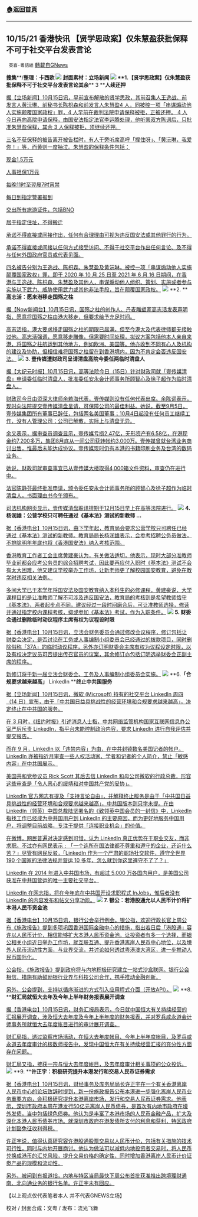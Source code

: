 ###  [:house:返回首頁](https://github.com/ourhimalayas/txt)
---


## 10/15/21 香港快讯 【贤学思政案】仅朱慧盈获批保释 不可于社交平台发表言论
` 英喜-粵語組` [轉載自GNews](https://gnews.org/zh-hans/1596290/)

**搜集****/****整理：卡西欧**
![](https://assets.gnews.org/wp-content/uploads/2021/10/1015fenmian.jpg)
封面素材：立场新闻
![](https://assets.gnews.org/wp-content/uploads/2021/10/Screen-Shot-2021-10-15-at-10.23.49-AM.png)
**1.****【贤学思政案】仅朱慧盈获批保释****不可于社交平台发表言论****其余**** 3 ****人续还押**

[据【立场新闻】10月15日讯，早前宣布解散的贤学思政，其前召集人王逸战、前发言人黄沅琳、前秘书长陈枳森和前发言人朱慧盈4 人，同被控一项「串谋煽动他人实施颠覆国家政权」罪，4 人早前在裁判法院申请保释被拒，正被还押。 4 人今日再向高院申请保释，由国安法指定法官李运腾处理，他听罢双方陈词后，只批准朱慧盈保释，其余 3 人保释被拒，须继续还押。](https://www.thestandnews.com/court/賢學思政案-4-人高院申保釋-僅朱慧盈獲批-其餘-3-人續還押)

[三名不获保释的被告离开被告栏时，有人于旁听席高呼「撑住呀」、「黄沅琳，我爱你！」等，而黄则一度抽泣。朱慧盈的保释条件包括：](https://www.thestandnews.com/court/賢學思政案-4-人高院申保釋-僅朱慧盈獲批-其餘-3-人續還押)

[现金1.5万元](https://www.thestandnews.com/court/賢學思政案-4-人高院申保釋-僅朱慧盈獲批-其餘-3-人續還押)

[人事担保1万元](https://www.thestandnews.com/court/賢學思政案-4-人高院申保釋-僅朱慧盈獲批-其餘-3-人續還押)

[每晚11时至翌晨7时宵禁](https://www.thestandnews.com/court/賢學思政案-4-人高院申保釋-僅朱慧盈獲批-其餘-3-人續還押)

[每日到指定警署报到](https://www.thestandnews.com/court/賢學思政案-4-人高院申保釋-僅朱慧盈獲批-其餘-3-人續還押)

[交出所有旅游证件，包括BNO](https://www.thestandnews.com/court/賢學思政案-4-人高院申保釋-僅朱慧盈獲批-其餘-3-人續還押)

[居于指定住址，不得搬迁](https://www.thestandnews.com/court/賢學思政案-4-人高院申保釋-僅朱慧盈獲批-其餘-3-人續還押)

[承诺不得直接或间接作出，任何有合理理由可视为违反国安法或其他罪行的行为。](https://www.thestandnews.com/court/賢學思政案-4-人高院申保釋-僅朱慧盈獲批-其餘-3-人續還押)

[承诺不得直接或间接以任何方式接受访问、不得于社交平台作出任何言论、及不得与任何外国政府官员或代表见面。](https://www.thestandnews.com/court/賢學思政案-4-人高院申保釋-僅朱慧盈獲批-其餘-3-人續還押)

[四名被告分别为王逸战、陈枳森、朱慧盈及黄沅琳，被控一项「串谋煽动他人实施颠覆国家政权」罪，即于 2020 年 10 月 25 日至 2021 年 6 月 16 日期间，在香港与王逸战、陈枳森、朱慧盈及其他人，串谋煽动他人组织、策划、实施或者参与实施以下武力、威胁使用武力或其他非法手段，旨在颠覆国家政权。](https://www.thestandnews.com/court/賢學思政案-4-人高院申保釋-僅朱慧盈獲批-其餘-3-人續還押)
![](https://assets.gnews.org/wp-content/uploads/2021/10/Screen-Shot-2021-10-15-at-10.24.01-AM.png)
**2. ****高志活：愿来港移走国殇之柱**

[据【Now新闻台】10月15日讯，国殇之柱的创作人、丹麦雕塑家高志活发表声明指，愿意将国殇之柱由港大移走，但要求给予充足时间。](https://news.now.com/home/local/player?newsId=453263)

[高志活指，港大要求移走国殇之柱的期限已届满，但至今港大及代表律师都无接触过他。高志活强调，愿意移走雕像，但需要时间处理，拟议方案包括他本人亲自来港，将国殇之柱航运到其他地方，例如欧洲、美国等。他亦收到不同有心人及机构的建议及协助，但相信难将国殇之柱留在到香港境内，因为不肯定会否违反国安法。](https://news.now.com/home/local/player?newsId=453263)
![](https://assets.gnews.org/wp-content/uploads/2021/10/Screen-Shot-2021-10-15-at-10.24.17-AM.png)
**3. ****壹传媒遭财政司呈请清盘****高院今委任两临时清盘人**

[据【大纪元时报】10月15日讯，高等法院今日（15日）针对财政司就「壹传媒清盘」申请委任临时清盘人，批准委任安永会计师事务所顾智心及徐子超作为临时清盘人。](https://hk.epochtimes.com/news/2021-10-15/24603884)

[财政司今日由资深大律师余若海代表，壹传媒则没有任何代表出席。余陈词表示，现时向法院提交壹传媒清盘呈请，可保障公司的最佳利益。她说，截至9月5日，壹传媒集团所有董事已辞任，包括两名美国董事；10月4日起没有任何员工继续工作，没有人管理公司；公司已解散，实际上与清盘无异。](https://hk.epochtimes.com/news/2021-10-15/24603884)

[余又表示，据审查员调查显示，壹传媒亏损2.47亿，无形资产有6.58亿，在港现金约7,200多万，集团8月底从一间公司获转帐约3,000万。壹传媒曾就台湾业务商讨出售，惟最后未能达成协议。壹传媒现时仍有本港的书籍印刷业务及台湾的数码业务。](https://hk.epochtimes.com/news/2021-10-15/24603884)

[她说，财政司就审查事宜已从壹传媒大楼取得4,000箱文件资料，审查仍在进行中。](https://hk.epochtimes.com/news/2021-10-15/24603884)

[法官陈静芬最终批准申请，颁令委任安永会计师事务所的顾智心及徐子超作为临时清盘人，书面理由书今午颁布。](https://hk.epochtimes.com/news/2021-10-15/24603884)

[司法机构网页显示，壹传媒清盘聆讯排期于12月15日早上在高等法院进行。](https://hk.epochtimes.com/news/2021-10-15/24603884)
![](https://assets.gnews.org/wp-content/uploads/2021/10/Screen-Shot-2021-10-15-at-10.24.26-AM.png)
**4. ****杨润雄：公营学校只可聘任通过《基本法》测试的新教师**** …**

[据【香港电台】10月15日讯，由下学年起，教育局会要求公营学校只可聘任已经通过《基本法》测试的新教师。教育局局长杨润雄表示，会参考招聘公务员做法，不排除明年年底也将《香港国安法》纳入考核范围。](https://news.rthk.hk/rthk/ch/component/k2/1615376-20211015.htm)

[香港教育工作者工会主席黄建豪认为，有关做法适切，他表示，现时大部分准教师毕业前都会应考公务员的综合招聘考试，因此要再应付入职时《基本法》测试不会有太大困难，他又建议学校举办工作坊，让新老师更了解校园国安教育，避免在教学时违反相关法例。](https://news.rthk.hk/rthk/ch/component/k2/1615376-20211015.htm)

[多间大学已于本学年将国安法及国安教育纳入本科生的必修课程，黄建豪说，大学课程目的是让准教师了解不可涉及违反国安法，教育局的考核则是希望教师恪守《基本法》，两者起步点不同，建议经过一段时间磨合后，可让准教师选择，修读并通过指定校内课程考核，抑或参加《基本法》考试，作为入职条件。](https://news.rthk.hk/rthk/ch/component/k2/1615376-20211015.htm)
![](https://assets.gnews.org/wp-content/uploads/2021/10/Screen-Shot-2021-10-15-at-10.24.36-AM.png)
**5. ****财委会通过删除临时动议程序****主席有权为议程设时限**

[据【香港电台】10月15日讯，立法会财务委员会通过修改会议程序，修订包括让财委会决定，是否讨论在工务或人事编制小组委员会已经通过的拨款项目，同时删除俗称「37A」的临时动议程序，另外亦订明财委会主席有权为议程设定时限，以及有权决定议员可否提出传召官员的议案，其余修订亦包括订明选举财委会正副主席的程序。](https://news.rthk.hk/rthk/ch/component/k2/1615367-20211015.htm)

[新修订将于新一届立法会财委会、工务及人事编制小组委员会实施。](https://news.rthk.hk/rthk/ch/component/k2/1615367-20211015.htm)
![](https://assets.gnews.org/wp-content/uploads/2021/10/Screen-Shot-2021-10-15-at-10.24.49-AM.png)
**6.****「合规要求越来越高」**** LinkedIn ****终止中共国服务**

[据【立场新闻】10月15日讯，微软 (Microsoft) 持有的社交平台 LinkedIn 周四（14 日）宣布，由于「中共国日益具挑战性的经营环境和合规要求越来越高」，决定终止在中共国的服务。](https://www.thestandnews.com/international/合規要求越來越高-linkedin-終止中國服務)

[在 3 月时，《纽约时报》引述消息人士指，中共网络监管机构国家互联网信息办公室严厉斥责 LinkedIn，指平台未能控制政治内容，要求 LinkedIn 进行自我评估并提交报告。](https://www.thestandnews.com/international/合規要求越來越高-linkedin-終止中國服務)

[而在 9 月，LinkedIn 以「违禁内容」为由，在中共封锁数名美国记者的帐户。 LinkedIn 亦被指近月审查一些人权活动家、学者和记者的个人简介，禁止「敏感内容」在中共国展示。](https://www.thestandnews.com/international/合規要求越來越高-linkedin-終止中國服務)

[美国共和党参议员 Rick Scott 其后去信 LinkedIn 和母公司微软的行政总裁，形容这些审查是「令人恶心的绥靖和对中国共产党的妥协」。](https://www.thestandnews.com/international/合規要求越來越高-linkedin-終止中國服務)

[LinkedIn 官方网志有提及「支持言论自由」，并解释终止服务是由于「中共国日益具挑战性的经营环境和合规要求越来越高」，中共国版本则只字未提。在由 LinkedIn（领英）中国总裁陆坚署名的《致领英中国会员的一封信》中，LinkedIn 指找工作已经成为中共国用户到 LinkedIn 的主要原因，而为更好地服务中国用户，将调整目前战略，专注于提供「连接职业机会」的价值。](https://www.thestandnews.com/international/合規要求越來越高-linkedin-終止中國服務)

[在微博，网民普遍对决定感到可惜，认为 LinkedIn 真正优势在于职业交友，而非求职。不过亦有网民表示﹕「一个连所在国法律都不尊重和遵守的企业，还诉什么苦？」尽管有网民反驳，「LinkedIn 作为一个严肃的职场社交软件，遵守全世界 190 个国家的法律法规并营运 10 多年，怎么就到你这里遵守不了了？」](https://www.thestandnews.com/international/合規要求越來越高-linkedin-終止中國服務)

[LinkedIn 在 2014 年进入中共国市场，有超过 5,000 万各国内用户，是美国公司获准在中共国营运的唯一主要社交平台。](https://www.thestandnews.com/international/合規要求越來越高-linkedin-終止中國服務)

[LinkedIn 在网志指，将在今年底在中共国开设求职程式 InJobs，惟后者没有 LinkedIn 的内容发布和帖文分享功能。](https://www.thestandnews.com/international/合規要求越來越高-linkedin-終止中國服務)
![](https://assets.gnews.org/wp-content/uploads/2021/10/Screen-Shot-2021-10-15-at-10.25.00-AM.png)
**7. ****银公：若港股通允以人民币计价****将扩本港人民币资金池**

[据【香港电台】10月15日讯，银行公会举行例会。银公指，欢迎行政长官上周公布《施政报告》提到多项巩固香港国际金融中心的措施，指出若日后「港股通」容许以人民币计价，相信能够扩大本港人民币资金池，让投资者有多一个选择，而银公相关小组近日举办工作坊，就互联互通、提升香港离岸人民币中心地位，以及境外人民币流动性方面，与业界交流，并讨论如何透过粤港澳大湾区，进一步推动人民币国际化。](https://news.rthk.hk/rthk/ch/component/k2/1615382-20211015.htm)

[公会指，《施政报告》提到政府将与内地积极研究建立一站式沙盒联网。银行公会相信，措施有助鼓励银行业界与科技公司合作，携手推动金融创新。](https://news.rthk.hk/rthk/ch/component/k2/1615382-20211015.htm)

[另外，公会提到，支持以循序渐进的方式引入应用程式介面（开放API）。](https://news.rthk.hk/rthk/ch/component/k2/1615382-20211015.htm)
![](https://assets.gnews.org/wp-content/uploads/2021/10/Screen-Shot-2021-10-15-at-10.25.10-AM.png)
**8. ****财汇局就恒大去年及今年上半年财务报表展开调查**

[据【香港电台】10月15日讯，财务汇报局表示，今日就中国恒大有关持续经营的汇报展开调查，涉及恒大去年度及今年上半年度的财务报表，并对罗兵咸永道会计师事务所就恒大去年度帐目进行的审计展开调查。](https://news.rthk.hk/rthk/ch/component/k2/1615378-20211015.htm)

[财汇局指，透过监察市场活动，在恒大去年度帐目、今年上半年度帐目，及罗兵咸永道去年度审计的核数师报告中，发现中国恒大在有关持续经营汇报的充分性方面存在问题。](https://news.rthk.hk/rthk/ch/component/k2/1615378-20211015.htm)

[财汇局又指，接获一宗与恒大去年度帐目，及去年度审计相关事项的公众投诉。](https://news.rthk.hk/rthk/ch/component/k2/1615378-20211015.htm)
![](https://assets.gnews.org/wp-content/uploads/2021/10/Screen-Shot-2021-10-15-at-10.25.21-AM.png)
**9. ****许正宇：积极研究提升本港发行和交易人民币证券需求**

[据【香港电台】10月15日讯，财经事务及库务局局长许正宇在一个有关香港离岸人民币中心的论坛致辞时提到，新一份施政报告公布本港进一步强化离岸人民币业务重要方向，会积极研究提升本港离岸市场，发行和交易人民币证券需求。他表示，深圳市政府本周在港发行50亿元离岸人民币债券，是首次有内地市政府在境外发债，当中包括绿色债劵。他认为是丰富了本港市场的人民币金融产品，扩大及深化本港人民币债券市场。就深圳市政府在港发债所支付的利息和获利，特区政府计划豁免征收利得税。](https://news.rthk.hk/rthk/ch/component/k2/1615345-20211015.htm)

[许正宇说，值得认真研究容许港股通股票交易以人民币计价，包括有关措施的技术可行性，同时与内地开展商讨。他认为做法可以减低内地投资者交易时，将人民币兑换成港币的汇兑风险，提升交易价格的确定性，同时增加香港离岸人民币计价证劵产品的规模和流动性。](https://news.rthk.hk/rthk/ch/component/k2/1615345-20211015.htm)

[另外，被问到有报道指，内地与特区当局最快下周公布首批获准推出跨境理财通南、北向通业务的银行名单。许正宇未有回应。](https://news.rthk.hk/rthk/ch/component/k2/1615345-20211015.htm)

【以上观点仅代表笔者本人 并不代表GNEWS立场】

校对 / 封面合成：文粤 / 发布：流光飞舞
